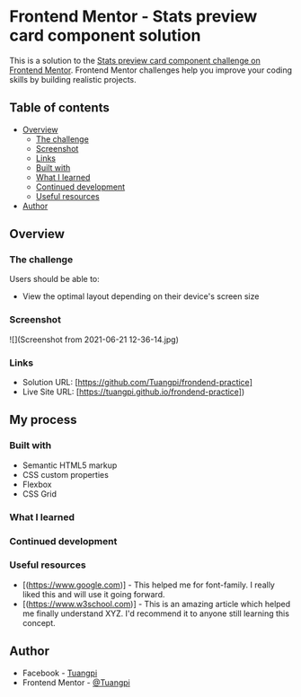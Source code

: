 # Frontend Mentor - Stats preview card component solution

This is a solution to the [Stats preview card component challenge on Frontend Mentor](https://www.frontendmentor.io/challenges/stats-preview-card-component-8JqbgoU62). Frontend Mentor challenges help you improve your coding skills by building realistic projects. 

## Table of contents

- [Overview](#overview)
  - [The challenge](#the-challenge)
  - [Screenshot](#screenshot)
  - [Links](#links)
  - [Built with](#built-with)
  - [What I learned](#what-i-learned)
  - [Continued development](#continued-development)
  - [Useful resources](#useful-resources)
- [Author](#author)

## Overview

### The challenge

Users should be able to:

- View the optimal layout depending on their device's screen size

### Screenshot

![](Screenshot from 2021-06-21 12-36-14.jpg)

### Links

- Solution URL: [https://github.com/Tuangpi/frondend-practice]
- Live Site URL: [https://tuangpi.github.io/frondend-practice])

## My process

### Built with

- Semantic HTML5 markup
- CSS custom properties
- Flexbox
- CSS Grid

### What I learned

### Continued development

### Useful resources

- [(https://www.google.com)] - This helped me for font-family. I really liked this and will use it going forward.
- [(https://www.w3school.com)] - This is an amazing article which helped me finally understand XYZ. I'd recommend it to anyone still learning this concept.

## Author

- Facebook - [Tuangpi](https://www.facebook.com/singkhantuang)
- Frontend Mentor - [@Tuangpi](https://www.frontendmentor.io/profile/Tuangpi)
